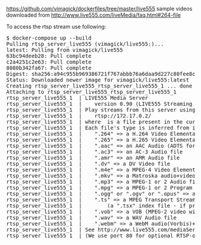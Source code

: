 https://github.com/vimagick/dockerfiles/tree/master/live555
sample videos downloaded from http://www.live555.com/liveMedia/faq.html#264-file

To access the rtsp stream use following:
<pre>
$ docker-compose up --build
Pulling rtsp_server_live555 (vimagick/live555:)...
latest: Pulling from vimagick/live555
63bc94deeb28: Pull complete
c2a4251c2e63: Pull complete
8080b342fa67: Pull complete
Digest: sha256:a94c955b969386721f767abbb76a6daa9d227c80fee8c34720a9fe4c51a87bd5
Status: Downloaded newer image for vimagick/live555:latest
Creating rtsp_server_live555_rtsp_server_live555_1 ... done
Attaching to rtsp_server_live555_rtsp_server_live555_1
rtsp_server_live555_1  | LIVE555 Media Server
rtsp_server_live555_1  | 	version 0.90 (LIVE555 Streaming Media library version 2017.05.29).
rtsp_server_live555_1  | Play streams from this server using the URL
rtsp_server_live555_1  | 	rtsp://172.17.0.2/<filename>
rtsp_server_live555_1  | where <filename> is a file present in the current directory.
rtsp_server_live555_1  | Each file's type is inferred from its name suffix:
rtsp_server_live555_1  | 	".264" => a H.264 Video Elementary Stream file
rtsp_server_live555_1  | 	".265" => a H.265 Video Elementary Stream file
rtsp_server_live555_1  | 	".aac" => an AAC Audio (ADTS format) file
rtsp_server_live555_1  | 	".ac3" => an AC-3 Audio file
rtsp_server_live555_1  | 	".amr" => an AMR Audio file
rtsp_server_live555_1  | 	".dv" => a DV Video file
rtsp_server_live555_1  | 	".m4e" => a MPEG-4 Video Elementary Stream file
rtsp_server_live555_1  | 	".mkv" => a Matroska audio+video+(optional)subtitles file
rtsp_server_live555_1  | 	".mp3" => a MPEG-1 or 2 Audio file
rtsp_server_live555_1  | 	".mpg" => a MPEG-1 or 2 Program Stream (audio+video) file
rtsp_server_live555_1  | 	".ogg" or ".ogv" or ".opus" => an Ogg audio and/or video file
rtsp_server_live555_1  | 	".ts" => a MPEG Transport Stream file
rtsp_server_live555_1  | 		(a ".tsx" index file - if present - provides server 'trick play' support)
rtsp_server_live555_1  | 	".vob" => a VOB (MPEG-2 video with AC-3 audio) file
rtsp_server_live555_1  | 	".wav" => a WAV Audio file
rtsp_server_live555_1  | 	".webm" => a WebM audio(Vorbis)+video(VP8) file
rtsp_server_live555_1  | See http://www.live555.com/mediaServer/ for additional documentation.
rtsp_server_live555_1  | (We use port 80 for optional RTSP-over-HTTP tunneling, or for HTTP live streaming (for indexed Transport Stream files only).)
</pre>
